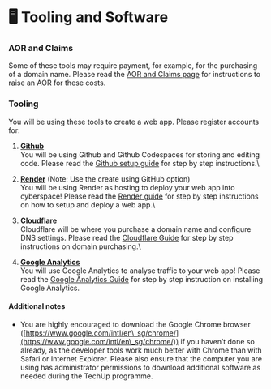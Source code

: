 # 🖥️ Tooling and Software

### AOR and Claims

Some of these tools may require payment, for example, for the purchasing of a domain name. Please read the [AOR and Claims page](./#aor-and-claims) for instructions to raise an AOR for these costs.

### Tooling

You will be using these tools to create a web app. Please register accounts for:

1. [**Github**](https://github.com/signup) \
   You will be using Github and Github Codespaces for storing and editing code. Please read the [Github setup guide](github.md) for step by step instructions.\

2. [**Render**](https://dashboard.render.com/register) (Note: Use the create using GitHub option)\
   You will be using Render as hosting to deploy your web app into cyberspace! Please read the [Render guide](render.md) for step by step instructions on how to setup and deploy a web app.\

3. [**Cloudflare**](https://dash.cloudflare.com/sign-up)\
   Cloudflare will be where you purchase a domain name and configure DNS settings. Please read the [Cloudflare Guide](cloudflare.md) for step by step instructions on domain purchasing.\

4. [**Google Analytics**](https://analytics.google.com/analytics/web/provision/#/provision)\
   You will use Google Analytics to analyse traffic to your web app! Please read the [Google Analytics Guide](google-analytics.md) for step by step instruction on installing Google Analytics.

#### Additional notes <a href="#additional-notes" id="additional-notes"></a>

* You are highly encouraged to download the Google Chrome browser ([https://www.google.com/intl/en\_sg/chrome/](https://www.google.com/intl/en\_sg/chrome/)) if you haven’t done so already, as the developer tools work much better with Chrome than with Safari or Internet Explorer. Please also ensure that the computer you are using has administrator permissions to download additional software as needed during the TechUp programme.
